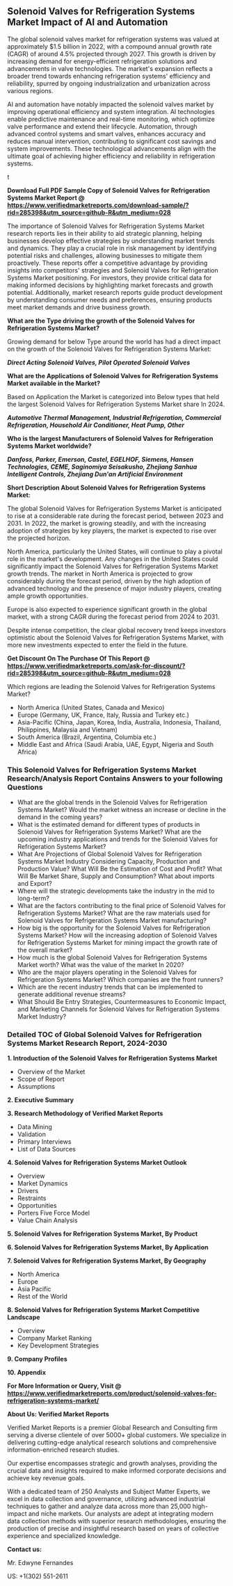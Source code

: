 <h2>Solenoid Valves for Refrigeration Systems Market Impact of AI and Automation</h2><p>The global solenoid valves market for refrigeration systems was valued at approximately $1.5 billion in 2022, with a compound annual growth rate (CAGR) of around 4.5% projected through 2027. This growth is driven by increasing demand for energy-efficient refrigeration solutions and advancements in valve technologies. The market's expansion reflects a broader trend towards enhancing refrigeration systems' efficiency and reliability, spurred by ongoing industrialization and urbanization across various regions.</p><p>AI and automation have notably impacted the solenoid valves market by improving operational efficiency and system integration. AI technologies enable predictive maintenance and real-time monitoring, which optimize valve performance and extend their lifecycle. Automation, through advanced control systems and smart valves, enhances accuracy and reduces manual intervention, contributing to significant cost savings and system improvements. These technological advancements align with the ultimate goal of achieving higher efficiency and reliability in refrigeration systems.</p>t</p><p id="" class=""><strong>Download Full PDF Sample Copy of Solenoid Valves for Refrigeration Systems Market Report @ <a href="https://www.verifiedmarketreports.com/download-sample/?rid=285398&utm_source=github-R&utm_medium=028" target="_blank">https://www.verifiedmarketreports.com/download-sample/?rid=285398&utm_source=github-R&utm_medium=028</a></strong></p><p>The importance of&nbsp;Solenoid Valves for Refrigeration Systems Market research reports lies in their ability to aid strategic planning, helping businesses develop effective strategies by understanding market trends and dynamics. They play a crucial role in risk management by identifying potential risks and challenges, allowing businesses to mitigate them proactively. These reports offer a competitive advantage by providing insights into competitors' strategies and Solenoid Valves for Refrigeration Systems Market positioning. For investors, they provide critical data for making informed decisions by highlighting market forecasts and growth potential. Additionally, market research reports guide product development by understanding consumer needs and preferences, ensuring products meet market demands and drive business growth.</p><p><strong>What are the&nbsp;Type driving the growth of the Solenoid Valves for Refrigeration Systems Market?</strong></p><p id="" class="">Growing demand for below Type around the world has had a direct impact on the growth of the Solenoid Valves for Refrigeration Systems Market:</p><em><strong>Direct Acting Solenoid Valves, Pilot Operated Solenoid Valves</strong></em></p><strong>What are the&nbsp;Applications&nbsp;of Solenoid Valves for Refrigeration Systems Market available in the Market?</strong></p><p id="" class="">Based on Application the Market is categorized into Below types that held the largest Solenoid Valves for Refrigeration Systems Market share In 2024.</p><em><strong>Automotive Thermal Management, Industrial Refrigeration, Commercial Refrigeration, Household Air Conditioner, Heat Pump, Other</strong></em></p><strong>Who is the largest Manufacturers of Solenoid Valves for Refrigeration Systems Market worldwide?</strong></p><p><em><strong>Danfoss, Parker, Emerson, Castel, EGELHOF, Siemens, Hansen Technologies, CEME, Saginomiya Seisakusho, Zhejiang Sanhua Intelligent Controls, Zhejiang Dun'an Artificial Environment</strong></em></p><p id="" class=""><strong>Short Description About Solenoid Valves for Refrigeration Systems Market:</strong></p><p>The global Solenoid Valves for Refrigeration Systems Market is anticipated to rise at a considerable rate during the forecast period, between 2023 and 2031. In 2022, the market is growing steadily, and with the increasing adoption of strategies by key players, the market is expected to rise over the projected horizon.</p><p>North America, particularly the United States, will continue to play a pivotal role in the market's development. Any changes in the United States could significantly impact the Solenoid Valves for Refrigeration Systems Market growth trends. The market in North America is projected to grow considerably during the forecast period, driven by the high adoption of advanced technology and the presence of major industry players, creating ample growth opportunities.</p><p>Europe is also expected to experience significant growth in the global market, with a strong CAGR during the forecast period from 2024 to 2031.</p><p>Despite intense competition, the clear global recovery trend keeps investors optimistic about the Solenoid Valves for Refrigeration Systems Market, with more new investments expected to enter the field in the future.</p><p id="" class=""><strong>Get Discount On The Purchase Of This Report @ <a href="https://www.verifiedmarketreports.com/ask-for-discount/?rid=285398&utm_source=github-R&utm_medium=028" target="_blank">https://www.verifiedmarketreports.com/ask-for-discount/?rid=285398&utm_source=github-R&utm_medium=028</a></strong></p>Which regions are leading the Solenoid Valves for Refrigeration Systems Market?</p><ul><li>North America (United States, Canada and Mexico)</li><li>Europe (Germany, UK, France, Italy, Russia and Turkey etc.)</li><li>Asia-Pacific (China, Japan, Korea, India, Australia, Indonesia, Thailand, Philippines, Malaysia and Vietnam)</li><li>South America (Brazil, Argentina, Columbia etc.)</li><li>Middle East and Africa (Saudi Arabia, UAE, Egypt, Nigeria and South Africa)</li></ul><h3 id="" class="">This Solenoid Valves for Refrigeration Systems Market Research/Analysis Report Contains Answers to your following Questions</h3><ul><li>What are the global trends in the Solenoid Valves for Refrigeration Systems Market? Would the market witness an increase or decline in the demand in the coming years?</li><li>What is the estimated demand for different types of products in Solenoid Valves for Refrigeration Systems Market? What are the upcoming industry applications and trends for the Solenoid Valves for Refrigeration Systems Market?</li><li>What Are Projections of Global Solenoid Valves for Refrigeration Systems Market Industry Considering Capacity, Production and Production Value? What Will Be the Estimation of Cost and Profit? What Will Be Market Share, Supply and Consumption? What about imports and Export?</li><li>Where will the strategic developments take the industry in the mid to long-term?</li><li>What are the factors contributing to the final price of Solenoid Valves for Refrigeration Systems Market? What are the raw materials used for Solenoid Valves for Refrigeration Systems Market manufacturing?</li><li>How big is the opportunity for the Solenoid Valves for Refrigeration Systems Market? How will the increasing adoption of Solenoid Valves for Refrigeration Systems Market for mining impact the growth rate of the overall market?</li><li>How much is the global Solenoid Valves for Refrigeration Systems Market worth? What was the value of the market In 2020?</li><li>Who are the major players operating in the Solenoid Valves for Refrigeration Systems Market? Which companies are the front runners?</li><li>Which are the recent industry trends that can be implemented to generate additional revenue streams?</li><li>What Should Be Entry Strategies, Countermeasures to Economic Impact, and Marketing Channels for Solenoid Valves for Refrigeration Systems Market Industry?</li></ul><h3 id="" class="">Detailed TOC of Global Solenoid Valves for Refrigeration Systems Market Research Report, 2024-2030</h3><p id="" class=""><strong>1. Introduction of the Solenoid Valves for Refrigeration Systems Market</strong></p><ul><li>Overview of the Market</li><li>Scope of Report</li><li>Assumptions</li></ul><p id="" class=""><strong>2. Executive Summary</strong></p><p id="" class=""><strong>3. Research Methodology of Verified Market Reports</strong></p><ul><li>Data Mining</li><li>Validation</li><li>Primary Interviews</li><li>List of Data Sources</li></ul><p id="" class=""><strong>4. Solenoid Valves for Refrigeration Systems Market Outlook</strong></p><ul><li>Overview</li><li>Market Dynamics</li><li>Drivers</li><li>Restraints</li><li>Opportunities</li><li>Porters Five Force Model</li><li>Value Chain Analysis</li></ul><p id="" class=""><strong>5. Solenoid Valves for Refrigeration Systems Market, By Product</strong></p><p id="" class=""><strong>6. Solenoid Valves for Refrigeration Systems Market, By Application</strong></p><p id="" class=""><strong>7. Solenoid Valves for Refrigeration Systems Market, By Geography</strong></p><ul><li>North America</li><li>Europe</li><li>Asia Pacific</li><li>Rest of the World</li></ul><p id="" class=""><strong>8. Solenoid Valves for Refrigeration Systems Market Competitive Landscape</strong></p><ul><li>Overview</li><li>Company Market Ranking</li><li>Key Development Strategies</li></ul><p id="" class=""><strong>9. Company Profiles</strong></p><p id="" class=""><strong>10. Appendix</strong></p><p id="" class=""><strong>For More Information or Query, Visit @ <a href="https://www.verifiedmarketreports.com/product/solenoid-valves-for-refrigeration-systems-market/" target="_blank">https://www.verifiedmarketreports.com/product/solenoid-valves-for-refrigeration-systems-market/</a></strong></p><p id="" class=""><strong>About Us: Verified Market Reports</strong></p><p id="" class="">Verified Market Reports is a premier Global Research and Consulting firm serving a diverse clientele of over 5000+ global customers. We specialize in delivering cutting-edge analytical research solutions and comprehensive information-enriched research studies.</p><p id="" class="">Our expertise encompasses strategic and growth analyses, providing the crucial data and insights required to make informed corporate decisions and achieve key revenue goals.</p><p id="" class="">With a dedicated team of 250 Analysts and Subject Matter Experts, we excel in data collection and governance, utilizing advanced industrial techniques to gather and analyze data across more than 25,000 high-impact and niche markets. Our analysts are adept at integrating modern data collection methods with superior research methodologies, ensuring the production of precise and insightful research based on years of collective experience and specialized knowledge.</p><p id="" class=""><strong>Contact us:</strong></p><p id="" class="">Mr. Edwyne Fernandes</p><p id="" class="">US: +1(302) 551-2611</p>